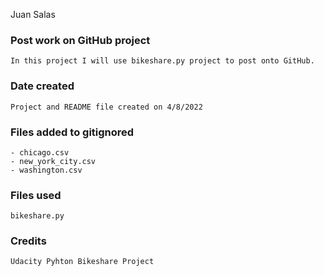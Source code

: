 Juan Salas

### Post work on GitHub project 

	In this project I will use bikeshare.py project to post onto GitHub.

### Date created

	Project and README file created on 4/8/2022


### Files added to gitignored

	- chicago.csv
	- new_york_city.csv
	- washington.csv

### Files used

	bikeshare.py
	
### Credits

	Udacity Pyhton Bikeshare Project